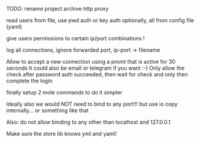 TODO: 
rename project
archive http proxy

read users from file, use pwd auth or key auth optionally, all from config file (yaml)

give users permissions to certain ip/port combinations !

log all connections, ignore forwarded port, ip-port -> filename

Allow to accept a new connection using a promt that is active for 30 seconds
It could also be email or telegram if you want :-)
Only allow the check after password auth succeeded, 
then wait for check and only then complete the login

finally setup 2 mole commands to do it simpler

Ideally also we would NOT need to bind to any port!!! but use io copy internally... or something like that

Also: do not allow binding to any other than localhost and 127.0.0.1


Make sure the store lib knows yml and yaml!
